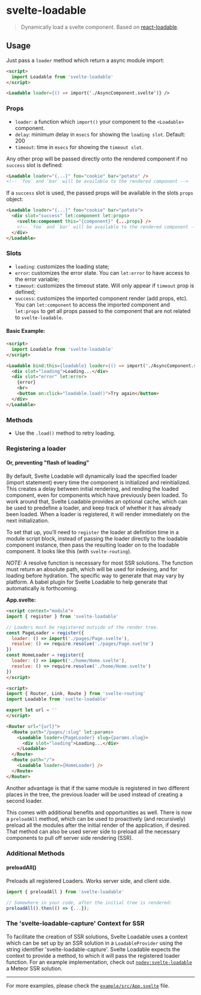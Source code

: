 # svelte-loadable

> Dynamically load a svelte component. Based on [react-loadable](https://github.com/jamiebuilds/react-loadable).

## Usage

Just pass a `loader` method which return a async module import:

```html
<script>
  import Loadable from 'svelte-loadable'
</script>

<Loadable loader={() => import('./AsyncComponent.svelte')} />
```

### Props

- `loader`: a function which `import()` your component to the `<Loadable>` component.
- `delay`: minimum delay in `msecs` for showing the `loading slot`. Default: 200
- `timeout`: time in `msecs` for showing the `timeout slot`.

Any other prop will be passed directly onto the rendered component if no `success` slot is defined:

```html
<Loadable loader="{...}" foo="cookie" bar="potato" />
<!-- `foo` and `bar` will be available to the rendered component -->
```

If a `success` slot is used, the passed props will be available in the slots `props` object:

```html
<Loadable loader="{...}" foo="cookie" bar="potato">
  <div slot="success" let:component let:props>
    <svelte:component this="{component}" {...props} />
    <!-- `foo` and `bar` will be available to the rendered component -->
  </div>
</Loadable>
```

### Slots

- `loading`: customizes the loading state;
- `error`: customizes the error state. You can `let:error` to have access to the error variable;
- `timeout`: customizes the timeout state. Will only appear if `timeout` prop is defined;
- `success`: customizes the imported component render (add props, etc). You can `let:component` to access the imported component and `let:props` to get all props passed to the component that are not related to `svelte-loadable`.

#### Basic Example:

```html
<script>
  import Loadable from 'svelte-loadable'
</script>

<Loadable bind:this={loadable} loader={() => import('./AsyncComponent.svelte')}>
  <div slot="loading">Loading...</div>
  <div slot="error" let:error>
    {error}
    <br>
    <button on:click="loadable.load()">Try again</button>
  </div>
</Loadable>
```

### Methods
  - Use the `.load()` method to retry loading.

### Registering a loader
#### Or, preventing "flash of loading"

By default, Svelte Loadable will dynamically load the specified loader (import statement) every time the component is initialized and reinitialized. This creates a delay between initial rendering, and rending the loaded component, even for components which have previously been loaded. To work around that, Svelte Loadable provides an optional cache, which can be used to predefine a loader, and keep track of whether it has already been loaded. When a loader is registered, it will render immediately on the next initialization.

To set that up, you'll need to `register` the loader at definition time in a module script block, instead of passing the loader directly to the loadable component instance, then pass the resulting loader on to the loadable component. It looks like this (with `svelte-routing`).

*NOTE:* A resolve function is necessary for most SSR solutions. The function must return an absolute path, which will be used for indexing, and for loading before hydration. The specific way to generate that may vary by platform. A babel plugin for Svelte Loadable to help generate that automatically is forthcoming.

**App.svelte:**

```html
<script context="module">
import { register } from 'svelte-loadable'

// Loaders must be registered outside of the render tree.
const PageLoader = register({
  loader: () => import('./pages/Page.svelte'),
  resolve: () => require.resolve('./pages/Page.svelte')
})
const HomeLoader = register({
  loader: () => import('./home/Home.svelte'),
  resolve: () => require.resolve('./home/Home.svelte')
})
</script>

<script>
import { Router, Link, Route } from 'svelte-routing'
import Loadable from 'svelte-loadable'

export let url = ''
</script>

<Router url="{url}">
  <Route path="/pages/:slug" let:params>
    <Loadable loader={PageLoader} slug={params.slug}>
      <div slot="loading">Loading...</div>
    </Loadable>
  </Route>
  <Route path="/">
    <Loadable loader={HomeLoader} />
  </Route>
</Router>
```

Another advantage is that if the same module is registered in two different places in the tree, the previous loader will be used instead of creating a second loader.

This comes with additional benefits and opportunities as well. There is now a `preloadAll` method, which can be used to proactively (and recursively) preload all the modules after the initial render of the application, if desired. That method can also be used server side to preload all the necessary components to pull off server side rendering (SSR).

### Additional Methods

#### preloadAll()

Preloads all registered Loaders. Works server side, and client side.

```js
import { preloadAll } from 'svelte-loadable'

// Somewhere in your code, after the initial tree is rendered:
preloadAll().then(() => {...});
```

### The 'svelte-loadable-capture' Context for SSR

To facilitate the creation of SSR solutions, Svelte Loadable uses a context which can be set up by an SSR solution in a `LoadableProvider` using the string identifier 'svelte-loadable-capture'. Svelte Loadable expects the context to provide a method, to which it will pass the registered loader function. For an example implementation, check out [`npdev:svelte-loadable`](https://github.com/CaptainN/npdev-svelte-loadable) a Meteor SSR solution.

---

For more examples, please check the [`example/src/App.svelte`](https://github.com/kaisermann/svelte-loadable/blob/master/example/src/App.svelte) file.
